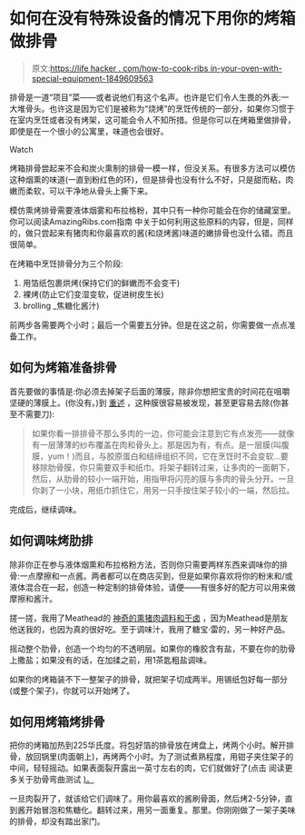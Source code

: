 # 如何在没有特殊设备的情况下用你的烤箱做排骨

> 原文:[https://life hacker . com/how-to-cook-ribs in-your-oven-with-special-equipment-1849609563](https://lifehacker.com/how-to-cook-ribs-in-your-oven-without-special-equipment-1849609563)

排骨是一道“项目”菜——或者说他们有这个名声。也许是它们令人生畏的外表:一大堆骨头。也许这是因为它们是被称为“烧烤”的烹饪传统的一部分，如果你习惯于在室内烹饪或者没有烤架，这可能会令人不知所措。但是你可以在烤箱里做排骨，即使是在一个很小的公寓里，味道也会很好。

Watch

烤箱排骨尝起来不会和炭火熏制的排骨一模一样，但没关系。有很多方法可以模仿这种烟熏的味道(一直到粉红色的环)，但是排骨也没有什么不好，只是甜而粘，肉嫩而柔软，可以干净地从骨头上撕下来。

模仿熏烤排骨需要液体烟雾和布拉格粉，其中只有一种你可能会在你的储藏室里。你可以阅读AmazingRibs.com指南 中关于如何利用这些原料的内容，但是，同样的，做只尝起来有猪肉和你最喜欢的酱(和烧烤酱)味道的嫩排骨也没什么错。而且很简单。

在烤箱中烹饪排骨分为三个阶段:

1.  用箔纸包裹烘烤(保持它们的鲜嫩而不会变干)
2.  裸烤(防止它们变湿变软，促进树皮生长)
3.  brolling _焦糖化酱汁)

前两步各需要两个小时；最后一个需要五分钟。但是在这之前，你需要做一点点准备工作。

## **如何为烤箱准备排骨**

首先要做的事情是:你必须去掉架子后面的薄膜，除非你想把宝贵的时间花在咀嚼坚硬的薄膜上。(你没有。)到 [重述](https://lifehacker.com/please-remove-the-membrane-before-cooking-ribs-1844052342) ，这种膜很容易被发现，甚至更容易去除(你甚至不需要刀):

> 如果你看一排排骨不那么多肉的一边，你可能会注意到它有点发亮——就像有一层薄薄的纱布覆盖在肉和骨头上。那是因为有，有点。是一层膜(叫腹膜，yum！)而且，与胶原蛋白和结缔组织不同，它在烹饪时不会变软...要移除肋骨膜，你只需要双手和纸巾。将架子翻转过来，让多肉的一面朝下，然后，从肋骨的较小一端开始，用指甲将闪亮的膜与多肉的骨头分开。一旦你剥了一小块，用纸巾抓住它，用另一只手按住架子较小的一端，然后拉。

完成后，继续调味。

## **如何调味烤肋排**

除非你正在参与液体烟熏和布拉格粉方法，否则你只需要两样东西来调味你的排骨:一点摩擦和一点酱。两者都可以在商店买到，但是如果你喜欢将你的粉末和/或液体混合在一起，创造一种定制的排骨体验，请便——有很多好的配方可以用来做摩擦和酱汁。

搓一搓，我用了Meathead的 [神奇的熏猪肉调料和干卤](https://amzn.to/3CuXCdW) ，因为Meathead是朋友他送我的，也因为真的很好吃。至于调味汁，我用了糖宝·雷的，另一种好产品。

摇动整个肋骨，创造一个均匀的不透明层。如果你的橡胶含有盐，不要在你的肋骨上撒盐；如果没有的话，在加揉之前，用1茶匙粗盐调味。

如果你的烤箱装不下一整架子的排骨，就把架子切成两半。用锡纸包好每一部分(或整个架子)，你就可以开始烤了。

## **如何用烤箱烤排骨**

把你的烤箱加热到225华氏度。将包好箔的排骨放在烤盘上，烤两个小时。解开排骨，放回锅里(肉面朝上)，再烤两个小时。为了测试煮熟程度，用钳子夹住架子的中间，轻轻摇动。如果表面裂开露出一英寸左右的肉，它们就做好了(点击 阅读更多关于肋骨弯曲测试 [)。](https://amazingribs.com/tested-recipes/pork-ribs-recipes/are-my-ribs-ready-yet/) 

一旦肉裂开了，就该给它们调味了。用你最喜欢的酱刷骨面，然后烤2-5分钟，直到酱开始冒泡和焦糖化。翻转过来，用另一面重复。那里。你刚刚做了一架子美味的排骨，却没有踏出家门。